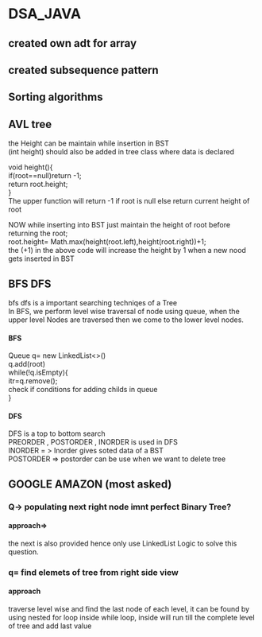 # DSA_JAVA
## created own adt for array
## created subsequence pattern
## Sorting algorithms
## AVL tree
the Height can be maintain while insertion in BST <br>
(int height) should also be added in tree class where data is declared<br>

void height(){ <br>
if(root==null)return -1; <br>
return root.height; <br>
} <br>
The upper function will return -1 if root is null else return current height of root <br>

NOW while inserting into BST just maintain the height of root before returning the root;<br>
root.height= Math.max(height(root.left),height(root.right))+1; <br>
the (+1) in the above code will increase the height by 1 when a new nood gets inserted in BST <br>

## BFS DFS
bfs dfs is a important searching techniqes of a Tree <br>
In BFS, we perform level wise traversal of node using queue, when the upper level Nodes are traversed then we come to the lower level nodes. <br>

#### BFS
Queue<Tree> q= new LinkedList<>() <br>
q.add(root) <br>
while(!q.isEmpty){ <br>
itr=q.remove(); <br>
check if conditions for adding childs in queue <br>
} <br>

#### DFS
DFS is a top to bottom search <br>
PREORDER , POSTORDER , INORDER is used in  DFS <br>
INORDER = > Inorder gives soted data of a BST <br>
POSTORDER => postorder can be use when we want to delete tree

 

## GOOGLE AMAZON (most asked)
### Q-> populating next right node imnt perfect Binary Tree?
#### approach=>
the next is also provided hence only use LinkedList Logic to solve this question. <br>
### q= find elemets of tree from right side view
#### approach
traverse level wise and find the last node of each level, it can be found by using nested for loop inside while loop, inside will run till the complete level of tree and add last value<br>

